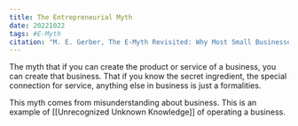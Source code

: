 ```yaml
---
title: The Entrepreneurial Myth
date: 20221022
tags: #E-Myth
citation: "M. E. Gerber, The E-Myth Revisited: Why Most Small Businesses Don’t Work and What to Do About It. Harper Collins, 2009."
---
```

The myth that if you can create the product or service of a business, you can create that business. That if you know the secret ingredient, the special connection for service, anything else in business is just a formalities.

This myth comes from misunderstanding about business. This is an example of [[Unrecognized Unknown Knowledge]] of operating a business.